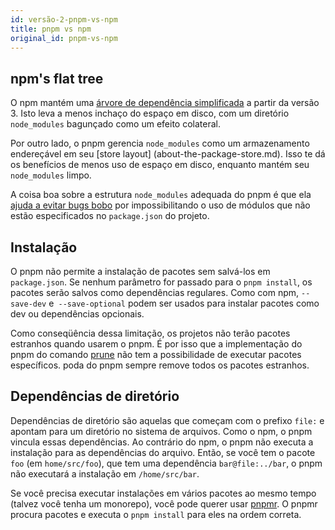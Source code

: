 ```yaml
---
id: versão-2-pnpm-vs-npm
title: pnpm vs npm
original_id: pnpm-vs-npm
---
```


## npm's flat tree

O npm mantém uma [árvore de dependência simplificada](https://github.com/npm/npm/issues/6912) a partir da versão 3.
Isto leva a menos inchaço do espaço em disco, com um diretório `node_modules` bagunçado como um efeito colateral.

Por outro lado, o pnpm gerencia `node_modules` como um armazenamento endereçável em seu [store layout] (about-the-package-store.md).
Isso te dá os benefícios de menos uso de espaço em disco, enquanto mantém seu `node_modules` limpo.

A coisa boa sobre a estrutura `node_modules` adequada do pnpm é que ela [ajuda a evitar bugs bobo](https://www.kochan.io/nodejs/pnpms-strictness-helps-to-avoid-silly-bugs.html) por impossibilitando o uso de módulos
que não estão especificados no `package.json` do projeto.

## Instalação

O pnpm não permite a instalação de pacotes sem salvá-los em `package.json`.
Se nenhum parâmetro for passado para o `pnpm install`, os pacotes serão salvos como dependências regulares.
Como com npm, `--save-dev` e` --save-optional` podem ser usados ​​para instalar pacotes como dev ou dependências opcionais.

Como conseqüência dessa limitação, os projetos não terão pacotes estranhos quando usarem o pnpm.
É por isso que a implementação do pnpm do comando [prune](https://docs.npmjs.com/cli/prune) não
tem a possibilidade de executar pacotes específicos. poda do pnpm sempre remove todos os pacotes estranhos.

## Dependências de diretório

Dependências de diretório são aquelas que começam com o prefixo `file:` e apontam para um diretório no sistema de arquivos.
Como o npm, o pnpm vincula essas dependências. Ao contrário do npm, o pnpm não executa a instalação para as dependências do arquivo.
Então, se você tem o pacote `foo` (em `home/src/foo`), que tem uma dependência `bar@file:../bar`, o pnpm não executará a instalação em `/home/src/bar`.

Se você precisa executar instalações em vários pacotes ao mesmo tempo (talvez você tenha um monorepo), você pode querer usar [pnpmr](https://github.com/pnpm/pnpmr). O pnpmr procura pacotes e executa o `pnpm install` para eles na ordem correta.